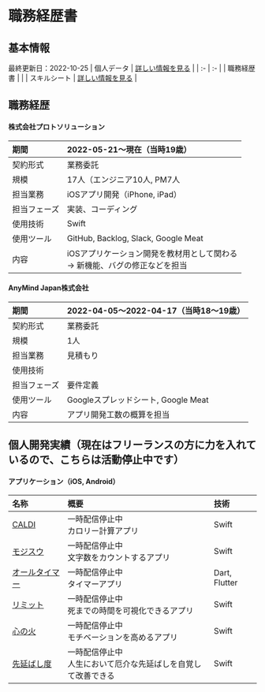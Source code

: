 # 職務経歴書
## 基本情報
最終更新日：2022-10-25
| 個人データ | [詳しい情報を見る](/personal-data.md) |
| :- | :- |
| 職務経歴書 |  |
| スキルシート | [詳しい情報を見る](/skill-sheet.md) |

## 職務経歴
<!--
#### 社名
| 期間  | 2022-00-00〜2022-00-00（当時19歳） |
| :- | :- |
| 契約形式 | 業務委託, 正社員 |
| 規模 | 1人（エンジニア0人, BE0人, PO0人, PM0人, デザイナー0人 |
| 担当業務 | アプリ開発, フロントエンド, サーバーサイド |
| 担当フェーズ | 要件定義, 設計, 実装、コーディング, テスト, 運用・保守 |
| 使用技術 |  |
| 使用ツール | GitHub, Backlog, Slack, Googleスプレッドシート, Google Meat |
| 内容 | iOSアプリケーション開発を教材用として関わる<br>→ 新機能、バグの修正などを担当 |
-->
#### 株式会社プロトソリューション
| 期間  | 2022-05-21〜現在（当時19歳） |
| :- | :- |
| 契約形式 | 業務委託 |
| 規模 | 17人（エンジニア10人, PM7人 |
| 担当業務 | iOSアプリ開発（iPhone, iPad） |
| 担当フェーズ | 実装、コーディング |
| 使用技術 | Swift |
| 使用ツール | GitHub, Backlog, Slack, Google Meat |
| 内容 | iOSアプリケーション開発を教材用として関わる<br>→ 新機能、バグの修正などを担当 |

#### AnyMind Japan株式会社
| 期間  | 2022-04-05〜2022-04-17（当時18〜19歳） |
| :- | :- |
| 契約形式 | 業務委託 |
| 規模 | 1人 |
| 担当業務 | 見積もり |
| 使用技術 |  |
| 担当フェーズ | 要件定義 |
| 使用ツール | Googleスプレッドシート, Google Meat |
| 内容 | アプリ開発工数の概算を担当 |

## 個人開発実績（現在はフリーランスの方に力を入れているので、こちらは活動停止中です）
  #### アプリケーション（iOS, Android）
  | 名称 | 概要 | 技術 |
  | :- | :- | :- |
  | [CALDI](xxx) | 一時配信停止中<br>カロリー計算アプリ | Swift |
  | [モジスウ](xxx) | 一時配信停止中<br>文字数をカウントするアプリ | Swift |
  | [オールタイマー](xxx) | 一時配信停止中<br>タイマーアプリ | Dart, Flutter |
  | [リミット](xxx) | 一時配信停止中<br>死までの時間を可視化できるアプリ | Swift |
  | [心の火](xxx) | 一時配信停止中<br>モチベーションを高めるアプリ | Swift |
  | [先延ばし度](xxx) | 一時配信停止中<br>人生において厄介な先延ばしを自覚して改善できる | Swift |
  
  
